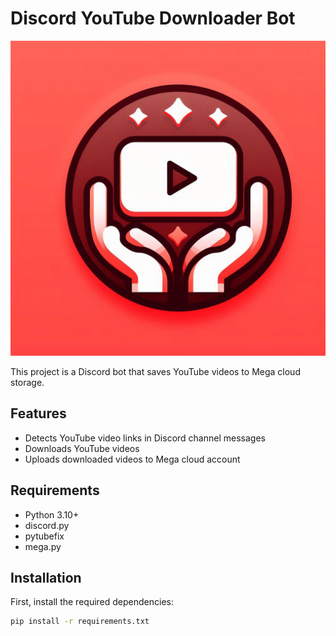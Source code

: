 # Discord YouTube Downloader Bot

![Project Logo](images/logo.png)

This project is a Discord bot that saves YouTube videos to Mega cloud storage.

## Features

- Detects YouTube video links in Discord channel messages
- Downloads YouTube videos
- Uploads downloaded videos to Mega cloud account

## Requirements

- Python 3.10+
- discord.py
- pytubefix
- mega.py

## Installation

First, install the required dependencies:

```sh
pip install -r requirements.txt
